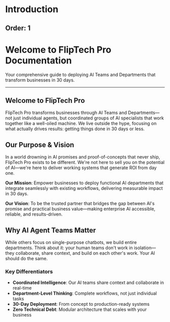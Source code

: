 # Introduction

Order: 1
---

# Welcome to FlipTech Pro Documentation

Your comprehensive guide to deploying AI Teams and Departments that transform businesses in 30 days.

---

## Welcome to FlipTech Pro

FlipTech Pro transforms businesses through AI Teams and Departments—not just individual agents, but coordinated groups of AI specialists that work together like a well-oiled machine. We live outside the hype, focusing on what actually drives results: getting things done in 30 days or less.

## Our Purpose & Vision

In a world drowning in AI promises and proof-of-concepts that never ship, FlipTech Pro exists to be different. We're not here to sell you on the potential of AI—we're here to deliver working systems that generate ROI from day one.

**Our Mission**: Empower businesses to deploy functional AI departments that integrate seamlessly with existing workflows, delivering measurable impact in 30 days.

**Our Vision**: To be the trusted partner that bridges the gap between AI's promise and practical business value—making enterprise AI accessible, reliable, and results-driven.

## Why AI Agent Teams Matter

While others focus on single-purpose chatbots, we build entire departments. Think about it: your human teams don't work in isolation—they collaborate, share context, and build on each other's work. Your AI should do the same.

### Key Differentiators

- **Coordinated Intelligence**: Our AI teams share context and collaborate in real-time
- **Department-Level Thinking**: Complete workflows, not just individual tasks
- **30-Day Deployment**: From concept to production-ready systems
- **Zero Technical Debt**: Modular architecture that scales with your business